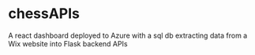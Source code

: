 # chessAPIs
A react dashboard deployed to Azure with a sql db extracting data from a Wix website into Flask backend APIs

